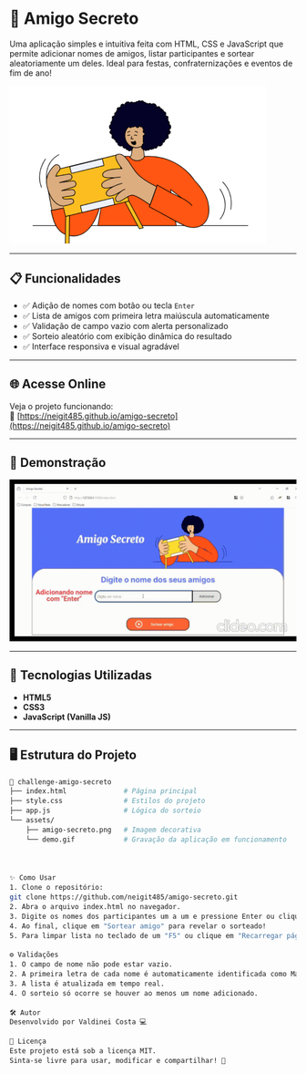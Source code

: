 # 🎁 Amigo Secreto

Uma aplicação simples e intuitiva feita com HTML, CSS e JavaScript que permite adicionar nomes de amigos, listar participantes e sortear aleatoriamente um deles. Ideal para festas, confraternizações e eventos de fim de ano!

![Banner do Projeto](assets/amigo-secreto.png)

---

## 📋 Funcionalidades

- ✅ Adição de nomes com botão ou tecla `Enter`
- ✅ Lista de amigos com primeira letra maiúscula automaticamente
- ✅ Validação de campo vazio com alerta personalizado
- ✅ Sorteio aleatório com exibição dinâmica do resultado
- ✅ Interface responsiva e visual agradável

---

## 🌐 Acesse Online

Veja o projeto funcionando:  
🔗 [https://neigit485.github.io/amigo-secreto](https://neigit485.github.io/amigo-secreto)

---

## 🧪 Demonstração

![Demonstração do projeto](assets/demo.gif)

---

## 🧠 Tecnologias Utilizadas

- **HTML5**
- **CSS3**
- **JavaScript (Vanilla JS)**

---

## 🖥️ Estrutura do Projeto

```bash
📁 challenge-amigo-secreto
├── index.html              # Página principal
├── style.css               # Estilos do projeto
├── app.js                  # Lógica do sorteio
└── assets/
    ├── amigo-secreto.png   # Imagem decorativa
    └── demo.gif            # Gravação da aplicação em funcionamento



✨ Como Usar
1. Clone o repositório:
git clone https://github.com/neigit485/amigo-secreto.git
2. Abra o arquivo index.html no navegador.
3. Digite os nomes dos participantes um a um e pressione Enter ou clique em "Adicionar".
4. Ao final, clique em "Sortear amigo" para revelar o sorteado!
5. Para limpar lista no teclado de um "F5" ou clique em "Recarregar página"

⚙️ Validações
1. O campo de nome não pode estar vazio.
2. A primeira letra de cada nome é automaticamente identificada como Maiúscula.
3. A lista é atualizada em tempo real.
4. O sorteio só ocorre se houver ao menos um nome adicionado.

🛠️ Autor
Desenvolvido por Valdinei Costa 💻

📝 Licença
Este projeto está sob a licença MIT.
Sinta-se livre para usar, modificar e compartilhar! 🙌
